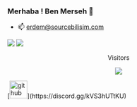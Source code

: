 ### Merhaba ! Ben Merseh 👋

- 📫 erdem@sourcebilisim.com
<div> 
 <a href="https://discord.gg/buDBbSGJmQ" target="_blank"><img src="https://img.shields.io/badge/Discord-7289DA?style=for-the-badge&logo=discord&logoColor=white" target="_blank"></a> 
  <a href = "mailto:fernandokaiquecnp2014@gmail.com"><img src="https://img.shields.io/badge/-Gmail-%23333?style=for-the-badge&logo=gmail&logoColor=white" target="_blank"></a>
  <p align="center">Visitors</p>
  <p align="center"><img alingn="center" src="https://profile-counter.glitch.me/Ferks-FK/count.svg"/></p>
</div>
[<img src='https://cdn.jsdelivr.net/npm/simple-icons@3.0.1/icons/discord.svg' alt='github' height='40'>](https://discord.gg/kVS3hUTtKU)
